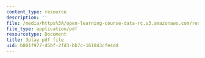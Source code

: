 ```yaml
---
content_type: resource
description: ''
file: /media/https%3A/open-learning-course-data-rc.s3.amazonaws.com/res-6-012-introduction-to-probability-spring-2018/b801f977d5bf2fd3bb7c161043cfe4dd_gB5TCCfF6e4.pdf
file_type: application/pdf
resourcetype: Document
title: 3play pdf file
uid: b801f977-d5bf-2fd3-bb7c-161043cfe4dd
---
```


